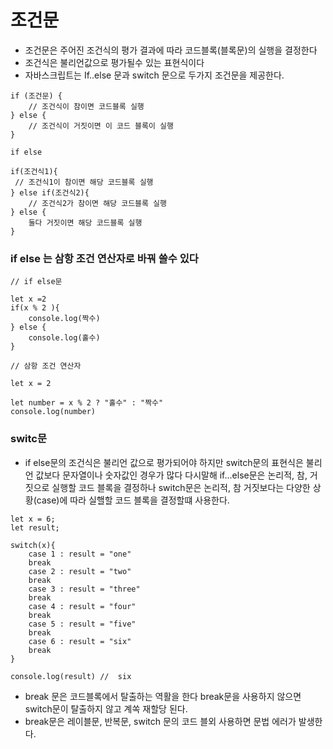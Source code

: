 # 조건문

- 조건문은 주어진 조건식의 평가 결과에 따라 코드블록(블록문)의 실행을 결정한다 
- 조건식은 불리언값으로 평가될수 있는 표현식이다
- 자바스크립트는 If..else 문과 switch 문으로 두가지 조건문을 제공한다.

```
if (조건문) {
    // 조건식이 참이면 코드블록 실행
} else {
    // 조건식이 거짓이면 이 코드 블록이 실행 
}

if else 

if(조건식1){
 // 조건식1이 참이면 해당 코드블록 실행
} else if(조건식2){
    // 조건식2가 참이면 해당 코드블록 실행 
} else {
    둘다 거짓이면 해당 코드블록 실행 
}
```

### if else 는 삼항 조건 연산자로 바꿔 쓸수 있다
```
// if else문

let x =2 
if(x % 2 ){
    console.log(짝수)
} else {
    console.log(홀수)
}

// 삼항 조건 연산자

let x = 2

let number = x % 2 ? "홀수" : "짝수"
console.log(number)
```

### switc문
- if else문의 조건식은 불리언 값으로 평가되어야 하지만 switch문의 표현식은 불리언 값보다 문자열이나 숫자값인 경우가 많다 다시말해 if...else문은 논리적, 참, 거짓으로 실행할 코드 블록을 결정하나 switch문은 논리적, 참 거짓보다는 다양한 상황(case)에 따라 실핼할 코드 블록을 결정할떄 사용한다.

```
let x = 6;
let result;

switch(x){
    case 1 : result = "one"
    break     
    case 2 : result = "two"
    break     
    case 3 : result = "three"
    break     
    case 4 : result = "four"
    break     
    case 5 : result = "five"
    break     
    case 6 : result = "six"
    break     
}

console.log(result) //  six
```

- break 문은 코드블록에서 탈출하는 역활을 한다 break문을 사용하지 않으면 switch문이 탈출하지 않고 계쏙 재할당 된다.
- break문은 레이블문, 반복문, switch 문의 코드 블외 사용하면 문법 에러가 발생한다.